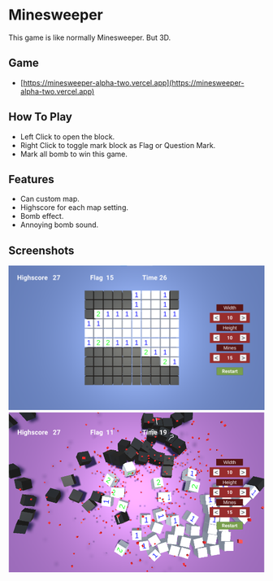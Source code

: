 
# Minesweeper

This game is like normally Minesweeper. But 3D.

## Game

- [https://minesweeper-alpha-two.vercel.app](https://minesweeper-alpha-two.vercel.app)
## How To Play

- Left Click to open the block.
- Right Click to toggle mark block as Flag or Question Mark.
- Mark all bomb to win this game.
## Features

- Can custom map.
- Highscore for each map setting. 
- Bomb effect.
- Annoying bomb sound.

## Screenshots

![App Screenshot 1](/Screenshot/1.png?raw=true)
![App Screenshot 2](/Screenshot/2.png?raw=true)
